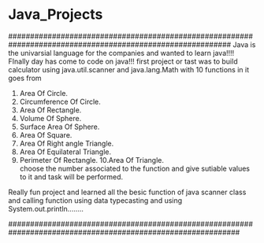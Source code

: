 # Java_Projects

###########################################################################################################
Java is the univarsial language for the companies and wanted to learn java!!!!
FInally day has come to code on java!!!
first project or tast was to build calculator using java.util.scanner and java.lang.Math 
with 10 functions in it goes from

1. Area Of Circle.
2. Circumference Of Circle. 
3. Area Of Rectangle.       
4. Volume Of Sphere.           
5. Surface Area Of Sphere.      
6. Area Of Square.              
7. Area Of Right angle Triangle.
8. Area Of Equilateral Triangle.
9. Perimeter Of Rectangle.
10.Area Of Triangle.         
choose the number associated to the function and give sutiable values to it and task will be performed.

Really fun project and learned all the besic function of java scanner class and calling function using data typecasting and using System.out.println........

#############################################################################################################
